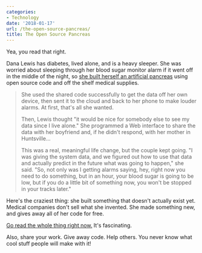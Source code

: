 ```yaml
---
categories:
- Technology
date: '2018-01-17'
url: /the-open-source-pancreas/
title: The Open Source Pancreas
---
```


Yea, you read that right.

Dana Lewis has diabetes, lived alone, and is a heavy sleeper. She was worried about sleeping through her blood sugar monitor alarm if it went off in the middle of the night, so [she built herself an artificial pancreas](http://www.al.com/news/huntsville/index.ssf/2017/05/daniel_lewis_built_her_own_art.html) using open source code and off the shelf medical supplies.

> She used the shared code successfully to get the data off her own device, then sent it to the cloud and back to her phone to make louder alarms. At first, that's all she wanted.
>
> Then, Lewis thought "it would be nice for somebody else to see my data since I live alone." She programmed a Web interface to share the data with her boyfriend and, if he didn't respond, with her mother in Huntsville...
>
> This was a real, meaningful life change, but the couple kept going. "I was giving the system data, and we figured out how to use that data and actually predict in the future what was going to happen," she said. "So, not only was I getting alarms saying, hey, right now you need to do something, but in an hour, your blood sugar is going to be low, but if you do a little bit of something now, you won't be stopped in your tracks later."

Here's the craziest thing: she built something that doesn't actually exist yet. Medical companies don't sell what she invented. She made something new, and gives away all of her code for free.

[Go read the whole thing right now.](http://www.al.com/news/huntsville/index.ssf/2017/05/daniel_lewis_built_her_own_art.html) It's fascinating.

Also, share your work. Give away code. Help others. You never know what cool stuff people will make with it!